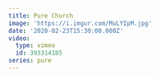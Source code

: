 ```yaml
---
title: Pure Church
image: 'https://i.imgur.com/MuLYIpM.jpg'
date: '2020-02-23T15:30:00.000Z'
video:
  type: vimeo
  id: 393314185
series: pure
---
```


